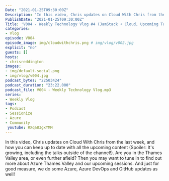 ```yaml
---
Date: "2021-01-25T09:30:00Z"
Description: 'In this video, Chris updates on Cloud With Chris from the last week, and how you can keep up to date with all the upcoming content (Spoiler: It's growing, including the talks outside of the channel!). Are you in the Thames Valley area, or even further afield? Then you may want to tune in to find out more about Azure Thames Valley and our upcoming sessions. And just for good measure, we do some Azure, Azure DevOps and GitHub updates as well!'
PublishDate: "2021-01-25T09:30:00Z"
Title: 'V004 - Weekly Technology Vlog #4 (JamStack + Cloud, Upcoming Talks and Tech News)'
categories:
- Vlog
episode: V004
episode_image: img/cloudwithchris.png # img/vlog/v002.jpg
explicit: "no"
guests: []
hosts:
- chrisreddington
images:
- img/default-social.png
- img/vlog/v004.jpg
podcast_bytes: "22503424"
podcast_duration: "23:22.000"
podcast_file: V004 - Weekly Technology Vlog.mp3
series:
- Weekly Vlog
tags:
- Podcast
- Sessionize
- Azure
- Community
 youtube: RXqa83gxYMM
---
```

In this video, Chris updates on Cloud With Chris from the last week, and how you can keep up to date with all the upcoming content (Spoiler: It's growing, including the talks outside of the channel!). Are you in the Thames Valley area, or even further afield? Then you may want to tune in to find out more about Azure Thames Valley and our upcoming sessions. And just for good measure, we do some Azure, Azure DevOps and GitHub updates as well!